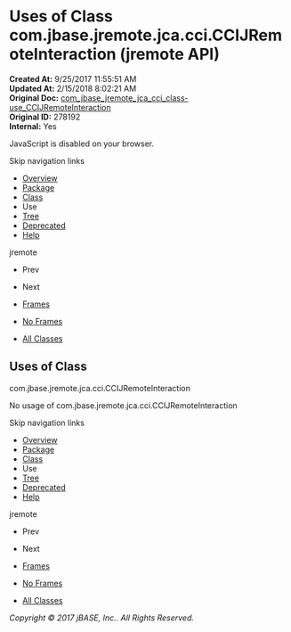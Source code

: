 # Uses of Class com.jbase.jremote.jca.cci.CCIJRemoteInteraction (jremote   API)

**Created At:** 9/25/2017 11:55:51 AM  
**Updated At:** 2/15/2018 8:02:21 AM  
**Original Doc:** [com_jbase_jremote_jca_cci_class-use_CCIJRemoteInteraction](https://docs.jbase.com/39260-class-use/com_jbase_jremote_jca_cci_class-use_CCIJRemoteInteraction)  
**Original ID:** 278192  
**Internal:** Yes  

<!--<br>    try {<br>        if (location.href.indexOf('is-external=true') == -1) {<br>            parent.document.title="Uses of Class com.jbase.jremote.jca.cci.CCIJRemoteInteraction (jremote   API)";<br>        }<br>    }<br>    catch(err) {<br>    }<br>//-->
JavaScript is disabled on your browser.

Skip navigation links

- [Overview](../../../../../../overview-summary.html)
- [Package](./../../com.jbase.jremote.jca.cci-%28jremote---api%29)
- [Class](./../../ccijremoteinteraction-%28jremote---api%29 "class in com.jbase.jremote.jca.cci")
- Use
- [Tree](./../../com.jbase.jremote.jca.cci-class-hierarchy-%28jremote---api%29)
- [Deprecated](../../../../../../deprecated-list.html)
- [Help](../../../../../../help-doc.html)


jremote <br>

- Prev
- Next


- [Frames](./.)
- [No Frames](./.)


- [All Classes](../../../../../../allclasses-noframe.html)


<!--<br>  allClassesLink = document.getElementById("allclasses\_navbar\_top");<br>  if(window==top) {<br>    allClassesLink.style.display = "block";<br>  }<br>  else {<br>    allClassesLink.style.display = "none";<br>  }<br>  //-->

## Uses of Class
com.jbase.jremote.jca.cci.CCIJRemoteInteraction

No usage of com.jbase.jremote.jca.cci.CCIJRemoteInteraction

Skip navigation links

- [Overview](../../../../../../overview-summary.html)
- [Package](./../../com.jbase.jremote.jca.cci-%28jremote---api%29)
- [Class](./../../ccijremoteinteraction-%28jremote---api%29 "class in com.jbase.jremote.jca.cci")
- Use
- [Tree](./../../com.jbase.jremote.jca.cci-class-hierarchy-%28jremote---api%29)
- [Deprecated](../../../../../../deprecated-list.html)
- [Help](../../../../../../help-doc.html)


jremote <br>

- Prev
- Next


- [Frames](./.)
- [No Frames](./.)


- [All Classes](../../../../../../allclasses-noframe.html)


<!--<br>  allClassesLink = document.getElementById("allclasses\_navbar\_bottom");<br>  if(window==top) {<br>    allClassesLink.style.display = "block";<br>  }<br>  else {<br>    allClassesLink.style.display = "none";<br>  }<br>  //-->

*Copyright © 2017 jBASE, Inc.. All Rights Reserved.*
